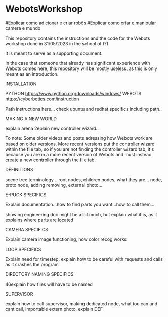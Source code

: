 # WebotsWorkshop

#Explicar como adicionar e criar robôs
#Explicar como criar e manipular camera e mundo






This repository contains the instructions and the code for the Webots workshop done in 31/05/2023 in the school of (?).

It is meant to serve as a supporting document.

In the case that someone that already has significant experience with Webots comes here, this repository will be mostly useless, as this is only meant as an introduction.

INSTALLATION

PYTHON https://www.python.org/downloads/windows/
WEBOTS https://cyberbotics.com/instruction 

Path instructions here...
check ubuntu and redhat specifics including path..

MAKING A NEW WORLD

explain arena
2eplain new controller wizard..

To note: Some older videos and posts adressing how Webots work are based on older versions. More recent versions put the controller wizard within the file tab, so if you are not finding the controller wizard tab, it's because you are in a more recent version of Webots and must instead create a new controller through the file tab.

DEFINITIONS

scene tree terminology...
root nodes, children nodes, what they are...
node, proto node, adding removing, external photo...

E-PUCK SPECIFICS

Explain documentation...how to find parts you want...how to call them...

showing engineering doc might be a bit much, but explain what it is, as it explains where parts are located

CAMERA SPECIFICS

Explain camera image functioning, how color recog works

LOOP SPECIFICS

Explain need for timestep, explain how to be careful with requests and calls as it crashes the program

DIRECTORY NAMING SPECIFICS

46explain how files will have to be named

SUPERVISOR

explain how to call supervisor, making dedicated node, what tou can and cant call, importable extern photo, explain DEF

















